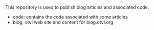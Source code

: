 This repository is used to publish blog articles and associated code.

- code: contains the code associated with some articles
- blog: otvl web site and content for blog.otvl.org